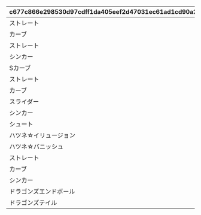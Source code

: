 |c677c866e298530d97cdff1da405eef2d47031ec61ad1cd90a2c1a25921a83f3|46bbcad2d79e7de387c3ea42004952e5b94f26bc79b697b1eb0b47add07cf247|c7243dfdfceb5a30bca56f399f11c3dd774054aa5d7dffa3f74b2624a9c89334|
| --- | --- | --- |
|ストレート|1|1|
|カーブ|2|1|
|ストレート|3|2|
|シンカー|4|2|
|Sカーブ|6|2|
|ストレート|7|3|
|カーブ|8|3|
|スライダー|9|3|
|シンカー|5|3|
|シュート|16|3|
|ハツネ☆イリュージョン|10|3|
|ハツネ☆バニッシュ|11|3|
|ストレート|12|4|
|カーブ|13|4|
|シンカー|14|4|
|ドラゴンズエンドボール|17|4|
|ドラゴンズテイル|18|4|